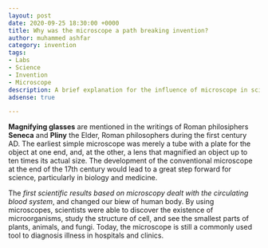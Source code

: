 ```yaml
---
layout: post
date: 2020-09-25 18:30:00 +0000
title: Why was the microscope a path breaking invention?
author: muhammed ashfar
category: invention
tags:
- Labs
- Science
- Invention
- Microscope
description: A brief explanation for the influence of microscope in science.
adsense: true

---
```

**Magnifying glasses** are mentioned in the writings of Roman philosiphers **Seneca** and **Pliny** the Elder, Roman philosophers during the first century AD. The earliest simple microscope was merely a tube with a plate for the object at one end, and, at the other, a lens that magnified an object up to ten times its actual size. The development of the conventional microscope at the end of the 17th century would lead to a great step forward for science, particularly in biology and medicine.

The _first scientific results based on microscopy dealt with the circulating blood system_, and changed our biew of human body. By using microscopes, scientists were able to discover the existence of microorganisms, study the structure of cell, and see the smallest parts of plants, animals, and fungi. Today, the microscope is still a commonly used tool to diagnosis illness in hospitals and clinics.